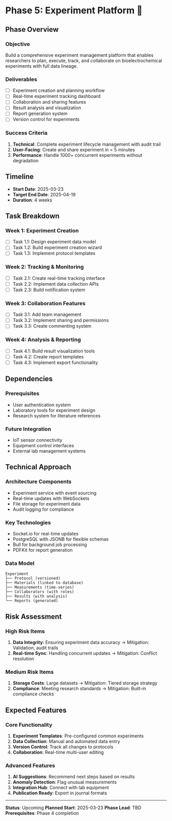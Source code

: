 # Phase 5: Experiment Platform 📅

## Phase Overview

### Objective

Build a comprehensive experiment management platform that enables researchers to
plan, execute, track, and collaborate on bioelectrochemical experiments with
full data lineage.

### Deliverables

- [ ] Experiment creation and planning workflow
- [ ] Real-time experiment tracking dashboard
- [ ] Collaboration and sharing features
- [ ] Result analysis and visualization
- [ ] Report generation system
- [ ] Version control for experiments

### Success Criteria

1. **Technical**: Complete experiment lifecycle management with audit trail
2. **User-Facing**: Create and share experiment in < 5 minutes
3. **Performance**: Handle 1000+ concurrent experiments without degradation

## Timeline

- **Start Date**: 2025-03-23
- **Target End Date**: 2025-04-19
- **Duration**: 4 weeks

## Task Breakdown

### Week 1: Experiment Creation

- [ ] Task 1.1: Design experiment data model
- [ ] Task 1.2: Build experiment creation wizard
- [ ] Task 1.3: Implement protocol templates

### Week 2: Tracking & Monitoring

- [ ] Task 2.1: Create real-time tracking interface
- [ ] Task 2.2: Implement data collection APIs
- [ ] Task 2.3: Build notification system

### Week 3: Collaboration Features

- [ ] Task 3.1: Add team management
- [ ] Task 3.2: Implement sharing and permissions
- [ ] Task 3.3: Create commenting system

### Week 4: Analysis & Reporting

- [ ] Task 4.1: Build result visualization tools
- [ ] Task 4.2: Create report templates
- [ ] Task 4.3: Implement export functionality

## Dependencies

### Prerequisites

- User authentication system
- Laboratory tools for experiment design
- Research system for literature references

### Future Integration

- IoT sensor connectivity
- Equipment control interfaces
- External lab management systems

## Technical Approach

### Architecture Components

- Experiment service with event sourcing
- Real-time updates with WebSockets
- File storage for experiment data
- Audit logging for compliance

### Key Technologies

- Socket.io for real-time updates
- PostgreSQL with JSONB for flexible schemas
- Bull for background job processing
- PDFKit for report generation

### Data Model

```
Experiment
├── Protocol (versioned)
├── Materials (linked to database)
├── Measurements (time-series)
├── Collaborators (with roles)
├── Results (with analysis)
└── Reports (generated)
```

## Risk Assessment

### High Risk Items

1. **Data Integrity**: Ensuring experiment data accuracy → Mitigation:
   Validation, audit trails
2. **Real-time Sync**: Handling concurrent updates → Mitigation: Conflict
   resolution

### Medium Risk Items

1. **Storage Costs**: Large datasets → Mitigation: Tiered storage strategy
2. **Compliance**: Meeting research standards → Mitigation: Built-in compliance
   checks

## Expected Features

### Core Functionality

1. **Experiment Templates**: Pre-configured common experiments
2. **Data Collection**: Manual and automated data entry
3. **Version Control**: Track all changes to protocols
4. **Collaboration**: Real-time multi-user editing

### Advanced Features

1. **AI Suggestions**: Recommend next steps based on results
2. **Anomaly Detection**: Flag unusual measurements
3. **Integration Hub**: Connect with lab equipment
4. **Publication Ready**: Export in journal formats

---

**Status**: Upcoming **Planned Start**: 2025-03-23 **Phase Lead**: TBD
**Prerequisites**: Phase 4 completion
